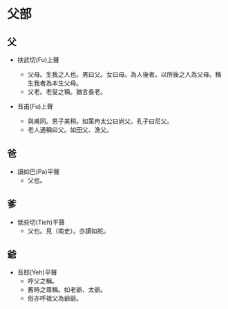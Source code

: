 # 父部

## 父

- 扶武切(Fu)上聲
    - 父母。生我之人也。男曰父。女曰母。為人後者。以所後之人為父母。稱生我者為本生父母。
    - 父老。老叟之稱。猶言長老。

- 音甫(Fu)上聲
    - 與甫同。男子美稍。如策冉太公曰尚父。孔子曰尼父。
    - 老人通稱曰父。如田父、漁父。

## 爸

- 讀如巴(Pa)平聲
    - 父也。

## 爹

- 低些切(Tieh)平聲
    - 父也。見（南史）。亦讀如舵。

## 爺

- 音耶(Yeh)平聲
    - 呼父之稱。
    - 舊時之尊稱。如老爺、太爺。
    - 俗亦呼祖父為爺爺。

